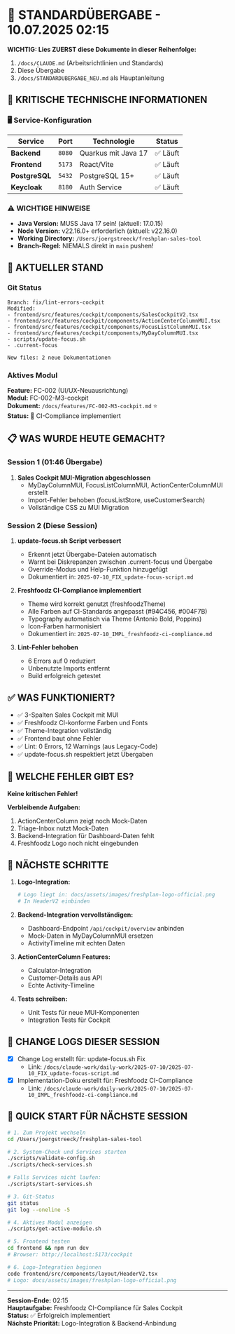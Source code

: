 # 🔄 STANDARDÜBERGABE - 10.07.2025 02:15

**WICHTIG: Lies ZUERST diese Dokumente in dieser Reihenfolge:**
1. `/docs/CLAUDE.md` (Arbeitsrichtlinien und Standards)
2. Diese Übergabe
3. `/docs/STANDARDUBERGABE_NEU.md` als Hauptanleitung

## 🚨 KRITISCHE TECHNISCHE INFORMATIONEN

### 🖥️ Service-Konfiguration
| Service | Port | Technologie | Status |
|---------|------|-------------|--------|
| **Backend** | `8080` | Quarkus mit Java 17 | ✅ Läuft |
| **Frontend** | `5173` | React/Vite | ✅ Läuft |
| **PostgreSQL** | `5432` | PostgreSQL 15+ | ✅ Läuft |
| **Keycloak** | `8180` | Auth Service | ✅ Läuft |

### ⚠️ WICHTIGE HINWEISE
- **Java Version:** MUSS Java 17 sein! (aktuell: 17.0.15)
- **Node Version:** v22.16.0+ erforderlich (aktuell: v22.16.0)
- **Working Directory:** `/Users/joergstreeck/freshplan-sales-tool`
- **Branch-Regel:** NIEMALS direkt in `main` pushen!

## 🎯 AKTUELLER STAND

### Git Status
```
Branch: fix/lint-errors-cockpit
Modified: 
- frontend/src/features/cockpit/components/SalesCockpitV2.tsx
- frontend/src/features/cockpit/components/ActionCenterColumnMUI.tsx  
- frontend/src/features/cockpit/components/FocusListColumnMUI.tsx
- frontend/src/features/cockpit/components/MyDayColumnMUI.tsx
- scripts/update-focus.sh
- .current-focus

New files: 2 neue Dokumentationen
```

### Aktives Modul
**Feature:** FC-002 (UI/UX-Neuausrichtung)  
**Modul:** FC-002-M3-cockpit  
**Dokument:** `/docs/features/FC-002-M3-cockpit.md` ⭐  
**Status:** 🎨 CI-Compliance implementiert

## 📋 WAS WURDE HEUTE GEMACHT?

### Session 1 (01:46 Übergabe)
1. **Sales Cockpit MUI-Migration abgeschlossen**
   - MyDayColumnMUI, FocusListColumnMUI, ActionCenterColumnMUI erstellt
   - Import-Fehler behoben (focusListStore, useCustomerSearch)
   - Vollständige CSS zu MUI Migration

### Session 2 (Diese Session)
1. **update-focus.sh Script verbessert**
   - Erkennt jetzt Übergabe-Dateien automatisch
   - Warnt bei Diskrepanzen zwischen .current-focus und Übergabe
   - Override-Modus und Help-Funktion hinzugefügt
   - Dokumentiert in: `2025-07-10_FIX_update-focus-script.md`

2. **Freshfoodz CI-Compliance implementiert**
   - Theme wird korrekt genutzt (freshfoodzTheme)
   - Alle Farben auf CI-Standards angepasst (#94C456, #004F7B)
   - Typography automatisch via Theme (Antonio Bold, Poppins)
   - Icon-Farben harmonisiert
   - Dokumentiert in: `2025-07-10_IMPL_freshfoodz-ci-compliance.md`

3. **Lint-Fehler behoben**
   - 6 Errors auf 0 reduziert
   - Unbenutzte Imports entfernt
   - Build erfolgreich getestet

## ✅ WAS FUNKTIONIERT?

- ✅ 3-Spalten Sales Cockpit mit MUI
- ✅ Freshfoodz CI-konforme Farben und Fonts
- ✅ Theme-Integration vollständig
- ✅ Frontend baut ohne Fehler
- ✅ Lint: 0 Errors, 12 Warnings (aus Legacy-Code)
- ✅ update-focus.sh respektiert jetzt Übergaben

## 🚨 WELCHE FEHLER GIBT ES?

**Keine kritischen Fehler!** 

**Verbleibende Aufgaben:**
1. ActionCenterColumn zeigt noch Mock-Daten
2. Triage-Inbox nutzt Mock-Daten
3. Backend-Integration für Dashboard-Daten fehlt
4. Freshfoodz Logo noch nicht eingebunden

## 🔧 NÄCHSTE SCHRITTE

1. **Logo-Integration:**
   ```bash
   # Logo liegt in: docs/assets/images/freshplan-logo-official.png
   # In HeaderV2 einbinden
   ```

2. **Backend-Integration vervollständigen:**
   - Dashboard-Endpoint `/api/cockpit/overview` anbinden
   - Mock-Daten in MyDayColumnMUI ersetzen
   - ActivityTimeline mit echten Daten

3. **ActionCenterColumn Features:**
   - Calculator-Integration
   - Customer-Details aus API
   - Echte Activity-Timeline

4. **Tests schreiben:**
   - Unit Tests für neue MUI-Komponenten
   - Integration Tests für Cockpit

## 📝 CHANGE LOGS DIESER SESSION
- [x] Change Log erstellt für: update-focus.sh Fix
  - Link: `/docs/claude-work/daily-work/2025-07-10/2025-07-10_FIX_update-focus-script.md`
- [x] Implementation-Doku erstellt für: Freshfoodz CI-Compliance
  - Link: `/docs/claude-work/daily-work/2025-07-10/2025-07-10_IMPL_freshfoodz-ci-compliance.md`

## 🚀 QUICK START FÜR NÄCHSTE SESSION
```bash
# 1. Zum Projekt wechseln
cd /Users/joergstreeck/freshplan-sales-tool

# 2. System-Check und Services starten
./scripts/validate-config.sh
./scripts/check-services.sh

# Falls Services nicht laufen:
./scripts/start-services.sh

# 3. Git-Status
git status
git log --oneline -5

# 4. Aktives Modul anzeigen
./scripts/get-active-module.sh

# 5. Frontend testen
cd frontend && npm run dev
# Browser: http://localhost:5173/cockpit

# 6. Logo-Integration beginnen
code frontend/src/components/layout/HeaderV2.tsx
# Logo: docs/assets/images/freshplan-logo-official.png
```

---
**Session-Ende:** 02:15  
**Hauptaufgabe:** Freshfoodz CI-Compliance für Sales Cockpit  
**Status:** ✅ Erfolgreich implementiert  
**Nächste Priorität:** Logo-Integration & Backend-Anbindung